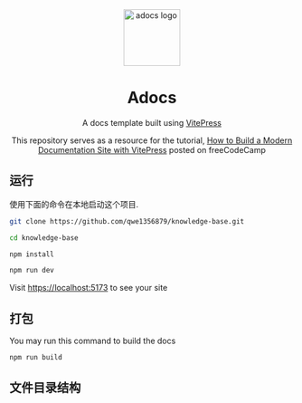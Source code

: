 <div align="center">
  <img src="https://adocs.vercel.app/logo-big.svg" width="100px" height="100px" alt="adocs logo" />
  <h1>Adocs</h1>
  <p>A docs template built using <a href="https://vitepress.vuejs.org">VitePress</a></p>
  <p>This repository serves as a resource for the tutorial, <a href="https://www.freecodecamp.org/news/how-to-build-a-modern-documentation-site-with-vitepress/">How to Build a Modern Documentation Site with VitePress</a> posted on freeCodeCamp</p>
</div>

## 运行

使用下面的命令在本地启动这个项目.

```bash
git clone https://github.com/qwe1356879/knowledge-base.git

cd knowledge-base

npm install

npm run dev
```

Visit [https://localhost:5173](https://localhost:5173) to see your site

## 打包
You may run this command to build the docs

```bash
npm run build
```

## 文件目录结构

```

```
